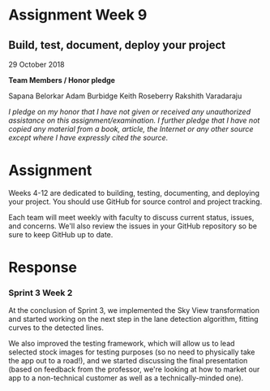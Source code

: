 # Assignment Week 9
## Build, test, document, deploy your project

29 October 2018

**Team Members / Honor pledge**

Sapana Belorkar Adam Burbidge Keith Roseberry Rakshith Varadaraju

_I pledge on my honor that I have not given or received any unauthorized assistance on this assignment/examination. I further pledge that I have not copied any material from a book, article, the Internet or any other source except where I have expressly cited the source._

# **Assignment**

Weeks 4-12 are dedicated to building, testing, documenting, and deploying your project.  You should use GitHub for source control and project tracking.

Each team will meet weekly with faculty to discuss current status, issues, and concerns.  We'll also review the issues in your GitHub repository so be sure to keep GitHub up to date.

# **Response**

### Sprint 3 Week 2

At the conclusion of Sprint 3, we implemented the Sky View transformation and started working on the next step in the lane detection algorithm, fitting curves to the detected lines.

We also improved the testing framework, which will allow us to lead selected stock images for testing purposes (so no need to physically take the app out to a road!), and we started discussing the final presentation (based on feedback from the professor, we're looking at how to market our app to a non-technical customer as well as a technically-minded one).
